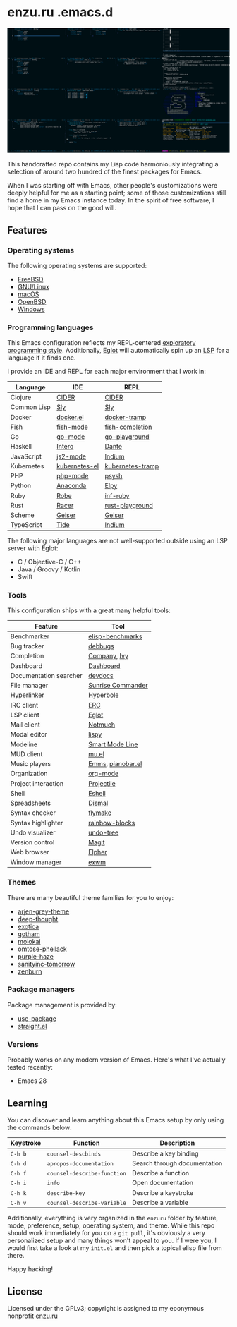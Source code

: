 # enzu.ru .emacs.d

![exwm on Slackware](images/exwm.png "My .emacs.d running exwm on Slackware with the enzuru-deep-thought.el theme file loaded")

This handcrafted repo contains my Lisp code harmoniously integrating a selection of around two hundred of the finest packages for Emacs.

When I was starting off with Emacs, other people's customizations were deeply helpful for me as a starting point; some of those customizations still find a home in my Emacs instance today. In the spirit of free software, I hope that I can pass on the good will.

## Features

### Operating systems

The following operating systems are supported:

- [FreeBSD](https://github.com/enzuru/.emacs.d/blob/master/enzuru/operating-systems/enzuru-freebsd.el)
- [GNU/Linux](https://github.com/enzuru/.emacs.d/blob/master/enzuru/operating-systems/enzuru-linux.el)
- [macOS](https://github.com/enzuru/.emacs.d/blob/master/enzuru/operating-systems/enzuru-mac.el)
- [OpenBSD](https://github.com/enzuru/.emacs.d/blob/master/enzuru/operating-systems/enzuru-openbsd.el)
- [Windows](https://github.com/enzuru/.emacs.d/blob/master/enzuru/operating-systems/enzuru-windows.el)

### Programming languages

This Emacs configuration reflects my REPL-centered [exploratory programming style](https://en.wikipedia.org/wiki/Exploratory_programming). Additionally, [Eglot](https://github.com/joaotavora/eglot) will automatically spin up an [LSP](https://en.wikipedia.org/wiki/Language_Server_Protocol) for a language if it finds one.

I provide an IDE and REPL for each major environment that I work in:

| Language    | IDE                                                             | REPL                                                                 |
|-------------|-----------------------------------------------------------------|----------------------------------------------------------------------|
| Clojure     | [CIDER](https://github.com/clojure-emacs/cider)                 | [CIDER](https://github.com/clojure-emacs/cider)                      |
| Common Lisp | [Sly](https://github.com/joaotavora/sly)                        | [Sly](https://github.com/joaotavora/sly)                             |
| Docker      | [docker.el](https://github.com/Silex/docker.el/tree/master)     | [docker-tramp](https://github.com/emacs-pe/docker-tramp.el)          |
| Fish        | [fish-mode](https://github.com/wwwjfy/emacs-fish)               | [fish-completion](https://gitlab.com/ambrevar/emacs-fish-completion) |
| Go          | [go-mode](https://github.com/dominikh/go-mode.el)               | [go-playground](https://github.com/grafov/go-playground)             |
| Haskell     | [Intero](https://chrisdone.github.io/intero/)                   | [Dante](https://github.com/jyp/dante)                                |
| JavaScript  | [js2-mode](https://github.com/mooz/js2-mode)                    | [Indium](https://github.com/NicolasPetton/Indium/)                   |
| Kubernetes  | [kubernetes-el](https://github.com/kubernetes-el/kubernetes-el) | [kubernetes-tramp](https://github.com/gruggiero/kubernetes-tramp)    |
| PHP         | [php-mode](https://github.com/emacs-php/php-mode)               | [psysh](https://github.com/emacs-php/psysh.el)                       |
| Python      | [Anaconda](https://github.com/pythonic-emacs/anaconda-mode)     | [Elpy](https://github.com/jorgenschaefer/elpy)                       |
| Ruby        | [Robe](https://github.com/dgutov/robe)                          | [inf-ruby](https://github.com/nonsequitur/inf-ruby)                  |
| Rust        | [Racer](https://github.com/racer-rust/emacs-racer)              | [rust-playground](https://github.com/grafov/rust-playground/)        |
| Scheme      | [Geiser](https://www.nongnu.org/geiser/)                        | [Geiser](https://www.nongnu.org/geiser/)                             |
| TypeScript  | [Tide](https://github.com/ananthakumaran/tide)                  | [Indium](https://github.com/NicolasPetton/Indium/)                   |

The following major languages are not well-supported outside using an LSP server with Eglot:

- C / Objective-C / C++
- Java / Groovy / Kotlin
- Swift

### Tools

This configuration ships with a great many helpful tools:

| Feature                | Tool                                                                                            |
|------------------------|-------------------------------------------------------------------------------------------------|
| Benchmarker            | [elisp-benchmarks](https://elpa.gnu.org/packages/elisp-benchmarks.html)                         |
| Bug tracker            | [debbugs](https://elpa.gnu.org/packages/debbugs.html)                                           |
| Completion             | [Company](https://company-mode.github.io), [Ivy](https://github.com/abo-abo/swiper)             |
| Dashboard              | [Dashboard](https://github.com/emacs-dashboard/emacs-dashboard)                                 |
| Documentation searcher | [devdocs](https://github.com/astoff/devdocs.el)                                                 |
| File manager           | [Sunrise Commander](https://github.com/sunrise-commander/sunrise-commander)                     |
| Hyperlinker            | [Hyperbole](https://www.gnu.org/software/hyperbole/)                                            |
| IRC client             | [ERC](https://www.gnu.org/software/emacs/erc.html)                                              |
| LSP client             | [Eglot](https://github.com/joaotavora/eglot)                                                    |
| Mail client            | [Notmuch](https://notmuchmail.org/notmuch-emacs/)                                               |
| Modal editor           | [lispy](https://github.com/abo-abo/lispy)                                                       |
| Modeline               | [Smart Mode Line](https://github.com/Malabarba/smart-mode-line)                                 |
| MUD client             | [mu.el](https://www.emacswiki.org/emacs/mu.el)                                                  |
| Music players          | [Emms](https://www.gnu.org/software/emms/), [pianobar.el](https://github.com/agrif/pianobar.el) |
| Organization           | [org-mode](https://orgmode.org)                                                                 |
| Project interaction    | [Projectile](https://github.com/bbatsov/projectile)                                             |
| Shell                  | [Eshell](https://www.gnu.org/software/emacs/manual/html_mono/eshell.html)                       |
| Spreadsheets           | [Dismal](https://elpa.gnu.org/packages/dismal.html)                                             |
| Syntax checker         | [flymake](https://www.gnu.org/software/emacs/manual/html_mono/flymake.html)                     |
| Syntax highlighter     | [rainbow-blocks](https://github.com/istib/rainbow-blocks)                                       |
| Undo visualizer        | [undo-tree](https://elpa.gnu.org/packages/undo-tree.html)                                       |
| Version control        | [Magit](https://magit.vc)                                                                       |
| Web browser            | [Elpher](https://thelambdalab.xyz/elpher/)                                                      |
| Window manager         | [exwm](https://github.com/ch11ng/exwm)                                                          |

### Themes

There are many beautiful theme families for you to enjoy:

- [arjen-grey-theme](https://github.com/credmp/arjen-grey-theme)
- [deep-thought](https://github.com/emacsfodder/emacs-deep-thought-theme)
- [exotica](https://github.com/zenobht/exotica-theme)
- [gotham](https://github.com/emacsmirror/gotham-theme)
- [molokai](https://github.com/alloy-d/color-theme-molokai)
- [omtose-phellack](https://github.com/franksn/omtose-phellack-theme)
- [purple-haze](https://github.com/emacsfodder/emacs-purple-haze-theme)
- [sanityinc-tomorrow](https://github.com/purcell/color-theme-sanityinc-tomorrow)
- [zenburn](https://github.com/bbatsov/zenburn-emacs)

### Package managers

Package management is provided by:

- [use-package](https://github.com/jwiegley/use-package)
- [straight.el](https://github.com/radian-software/straight.el)

### Versions

Probably works on any modern version of Emacs. Here's what I've actually tested recently:

- Emacs 28

## Learning

You can discover and learn anything about this Emacs setup by only using the commands below:

| Keystroke | Function                    | Description                  |
|-----------|-----------------------------|------------------------------|
| `C-h b`   | `counsel-descbinds`         | Describe a key binding       |
| `C-h d`   | `apropos-documentation`     | Search through documentation |
| `C-h f`   | `counsel-describe-function` | Describe a function          |
| `C-h i`   | `info`                      | Open documentation           |
| `C-h k`   | `describe-key`              | Describe a keystroke         |
| `C-h v`   | `counsel-describe-variable` | Describe a variable          |

Additionally, everything is very organized in the `enzuru` folder by feature, mode, preference, setup, operating system, and theme. While this repo should work immediately for you on a `git pull`, it's obviously a very personalized setup and many things won't appeal to you. If I were you, I would first take a look at my `init.el` and then pick a topical elisp file from there.

Happy hacking!

## License

Licensed under the GPLv3; copyright is assigned to my eponymous nonprofit [enzu.ru](https://enzu.ru)
